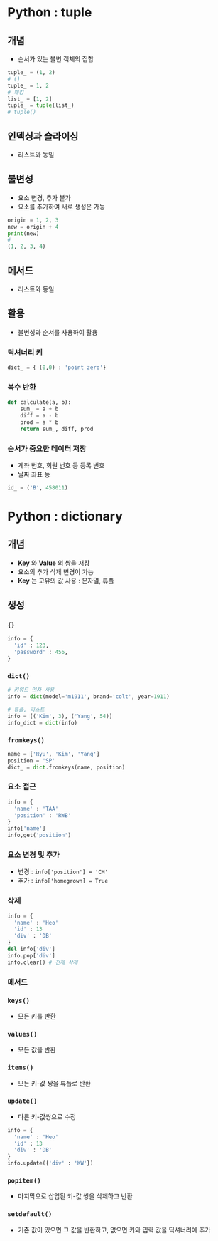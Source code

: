 # Python : tuple

## 개념
- 순서가 있는 불변 객체의 집합

```py
tuple_ = (1, 2)
# ()
tuple_ = 1, 2 
# 패킹
list_ = [1, 2]
tuple_ = tuple(list_)
# tuple()
```

## 인덱싱과 슬라이싱
- 리스트와 동일

## 불변성
- 요소 변경, 추가 불가
- 요소를 추가하여 새로 생성은 가능

```py
origin = 1, 2, 3
new = origin + 4
print(new)
# 
(1, 2, 3, 4)
```

## 메서드
- 리스트와 동일

## 활용
- 불변성과 순서를 사용하여 활용

### 딕셔너리 키

```py
dict_ = { (0,0) : 'point zero'}
```

### 복수 반환

```py
def calculate(a, b):
    sum_ = a + b
    diff = a - b
    prod = a * b
    return sum_, diff, prod
```

### 순서가 중요한 데이터 저장
- 계좌 번호, 회원 번호 등 등록 번호
- 날짜 좌표 등

```py
id_ = ('B', 458011)
```

# Python : dictionary

## 개념
- **Key** 와 **Value** 의 쌍을 저장
- 요소의 추가 삭제 변경이 가능
- **Key** 는 고유의 값 사용 : 문자열, 튜플

## 생성

### `{}`

```py
info = {
  'id' : 123,
  'password' : 456,
}
```

### `dict()`

```py
# 키워드 인자 사용
info = dict(model='m1911', brand='colt', year=1911)

# 튜플, 리스트
info = [('Kim', 3), ('Yang', 54)]
info_dict = dict(info)
```

### `fromkeys()`

```py
name = ['Ryu', 'Kim', 'Yang']
position = 'SP'
dict_ = dict.fromkeys(name, position)
```

### 요소 접근

```py
info = {
  'name' : 'TAA'
  'position' : 'RWB'
}
info['name']
info,get('position')
```

### 요소 변경 및 추가
- 변경 : `info['position'] = 'CM'`
- 추가 : `info['homegrown] = True`

### 삭제

```py
info = {
  'name' : 'Heo'
  'id' : 13
  'div' : 'DB'
}
del info['div']
info.pop['div']
info.clear() # 전체 삭제
```

### 메서드

### `keys()`
- 모든 키를 반환

### `values()`
- 모든 값을 반환

### `items()`
- 모든 키-값 쌍을 튜플로 반환

### `update()`
- 다른 키-값쌍으로 수정

```python
info = {
  'name' : 'Heo'
  'id' : 13
  'div' : 'DB'
}
info.update({'div' : 'KW'})
```

### `popitem()`
- 마지막으로 삽입된 키-값 쌍을 삭제하고 반환

### `setdefault()`
- 기존 값이 있으면 그 값을 반환하고, 없으면 키와 입력 값을 딕셔너리에 추가